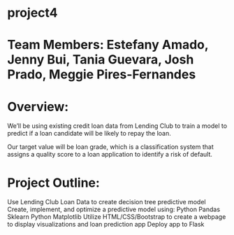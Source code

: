 # project4 

# Team Members: Estefany Amado, Jenny Bui, Tania Guevara, Josh Prado, Meggie Pires-Fernandes 

# Overview: 
  We’ll be using existing credit loan data from Lending Club to train a model to predict if a loan candidate will be likely to repay the loan. 

  Our target value will be loan grade, which is  a classification system that assigns a quality score to a loan application to identify a risk of default. 
  
# Project Outline: 
Use Lending Club Loan Data to create decision tree predictive model
Create, implement, and optimize a predictive model using:
Python Pandas
Sklearn
Python Matplotlib
Utilize HTML/CSS/Bootstrap to create a webpage to display visualizations and loan prediction app
Deploy app to Flask

